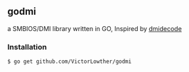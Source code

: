 ## godmi
a SMBIOS/DMI library written in GO, Inspired by [dmidecode](http://www.nongnu.org/dmidecode/)

### Installation
```
$ go get github.com/VictorLowther/godmi
```
